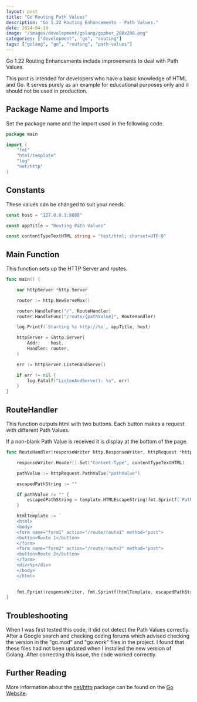```yaml
---
layout: post
title: "Go Routing Path Values"
description: "Go 1.22 Routing Enhancements - Path Values."
date: 2024-04-19
image: "/images/development/golang/gopher_200x200.png"
categories: ["development", "go", "routing"]
tags: ["golang", "go", "routing", "path-values"]
---
```

Go 1.22 Routing Enhancements include improvements to deal with Path Values.

This post is intended for developers who have a basic knowledge of HTML and Go. It serves purely as an example for educational purposes only and it should not be used in production.

## Package Name and Imports

Set the package name and the import used in the following code.

```go
package main

import (
	"fmt"
	"html/template"
	"log"
	"net/http"
)
```

## Constants

These values can be changed to suit your needs.

```go
const host = "127.0.0.1:8888"

const appTitle = "Routing Path Values"

const contentTypeTextHTML string = "text/html; charset=UTF-8"
```

## Main Function

This function sets up the HTTP Server and routes.

```go
func main() {

	var httpServer *http.Server

	router := http.NewServeMux()

	router.HandleFunc("/", RouteHandler)
	router.HandleFunc("/route/{pathValue}", RouteHandler)

	log.Printf(`Starting %s http://%s`, appTitle, host)

	httpServer = &http.Server{
		Addr:    host,
		Handler: router,
	}

	err := httpServer.ListenAndServe()

	if err != nil {
		log.Fatalf("ListenAndServe(): %s", err)
	}
}
```

## RouteHandler

This function outputs html with two buttons. Each button makes a request with different Path Values.

If a non-blank Path Value is received it is display at the bottom of the page.

```go
func RouteHandler(responseWriter http.ResponseWriter, httpRequest *http.Request) {

	responseWriter.Header().Set("Content-Type", contentTypeTextHTML)

	pathValue := httpRequest.PathValue("pathValue")

	escapedPathString := ""

	if pathValue != "" {
		escapedPathString = template.HTMLEscapeString(fmt.Sprintf(`Path Value = "%s"`, pathValue))
	}

	htmlTemplate := `
	<html>
	<body>
	<form name="form1" action="/route/route1" method="post">
	<button>Route 1</button>
	</form>
	<form name="form2" action="/route/route2" method="post">
	<button>Route 2</button>
	</form>
	<div>%s</div>
	</body>
	</html>
	`

	fmt.Fprint(responseWriter, fmt.Sprintf(htmlTemplate, escapedPathString))
}
```

## Troubleshooting

When I was first tested this code, it did not detect the Path Values correctly. After a Google search and checking coding forums which advised checking the version in the "go.mod" and "go.work" files in the project. I found that these files had not been updated when I installed the new version of Golang. After correcting this issue, the code worked correctly.

## Further Reading

More information about the [net/http](https://pkg.go.dev/net/http) package can be found on the [Go Website](https://golang.org/).